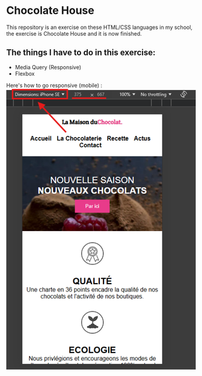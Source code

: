 # Chocolate House

This repository is an exercise on these HTML/CSS languages in my school, the exercise is Chocolate House and it is now finished.

## The things I have to do in this exercise: 

* Media Query (Responsive)
* Flexbox

Here's how to go responsive (mobile) :
<br />
<img src="https://github.com/mpcgt/school-chocolate-house/blob/main/img/github/mobile-capture.png?raw=true" alt="Mobile Capture" />
